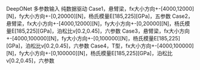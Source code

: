 DeepONet
多参数输入
纯数据驱动
Case1，悬臂梁，fx大小方向+-[4000,12000][N]，fy大小方向+-[0,20000][N]，杨氏模量E[185,225][GPa]，五参数
Case2，悬臂梁，fx大小方向+-[4000,12000][N]，fy大小方向+-[0,20000][N]，杨氏模量E[185,225][GPa]，泊松比v[0.2,0.45]，六参数
Case3，悬臂梁，fx大小方向+-[4000,100000][N]，fy大小方向+-[0,100000][N]，杨氏模量E[185,225][GPa]，泊松比v[0.2,0.45]，六参数
Case4，T型，fx大小方向+-[4000,100000][N]，fy大小方向+-[0,100000][N]，杨氏模量E[185,225][GPa]，泊松比v[0.2,0.45]，六参数
